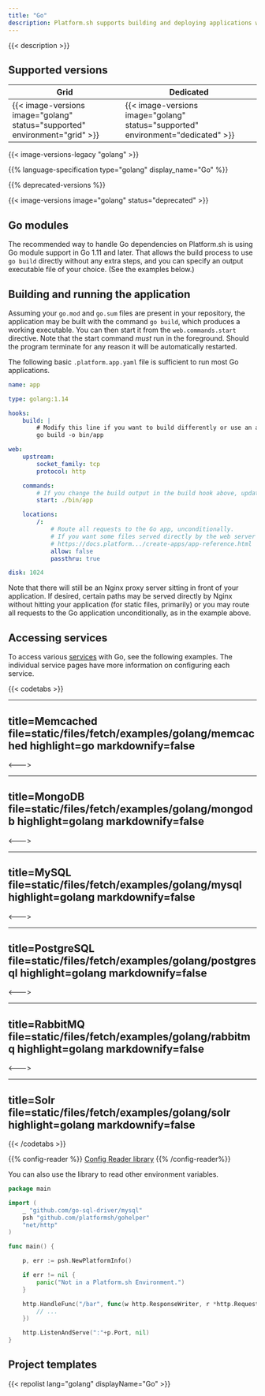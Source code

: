 ```yaml
---
title: "Go"
description: Platform.sh supports building and deploying applications written in Go using Go modules. They are compiled during the Build hook phase, and support both committed dependencies and download-on-demand.
---
```


{{< description >}}

## Supported versions

| **Grid** | **Dedicated** |
|----------------------------------|---------------|
|  {{< image-versions image="golang" status="supported" environment="grid" >}} | {{< image-versions image="golang" status="supported" environment="dedicated" >}} |

{{< image-versions-legacy "golang" >}}

{{% language-specification type="golang" display_name="Go" %}}

{{% deprecated-versions %}}

{{< image-versions image="golang" status="deprecated" >}}

## Go modules

The recommended way to handle Go dependencies on Platform.sh is using Go module support in Go 1.11 and later. That allows the build process to use `go build` directly without any extra steps, and you can specify an output executable file of your choice. (See the examples below.)

## Building and running the application

Assuming your `go.mod` and `go.sum` files are present in your repository, the application may be built with the command `go build`, which produces a working executable. You can then start it from the `web.commands.start` directive. Note that the start command _must_ run in the foreground. Should the program terminate for any reason it will be automatically restarted.

The following basic `.platform.app.yaml` file is sufficient to run most Go applications.

```yaml
name: app

type: golang:1.14

hooks:
    build: |
        # Modify this line if you want to build differently or use an alternate name for your executable.
        go build -o bin/app

web:
    upstream:
        socket_family: tcp
        protocol: http

    commands:
        # If you change the build output in the build hook above, update this line as well.
        start: ./bin/app

    locations:
        /:
            # Route all requests to the Go app, unconditionally.
            # If you want some files served directly by the web server without hitting Go, see
            # https://docs.platform.../create-apps/app-reference.html
            allow: false
            passthru: true

disk: 1024
```

Note that there will still be an Nginx proxy server sitting in front of your application. If desired, certain paths may be served directly by Nginx without hitting your application (for static files, primarily) or you may route all requests to the Go application unconditionally, as in the example above.

## Accessing services

To access various [services](../add-services/_index.md) with Go, see the following examples. The individual service pages have more information on configuring each service.

{{< codetabs >}}

---
title=Memcached
file=static/files/fetch/examples/golang/memcached
highlight=go
markdownify=false
---

<--->

---
title=MongoDB
file=static/files/fetch/examples/golang/mongodb
highlight=golang
markdownify=false
---

<--->

---
title=MySQL
file=static/files/fetch/examples/golang/mysql
highlight=golang
markdownify=false
---

<--->

---
title=PostgreSQL
file=static/files/fetch/examples/golang/postgresql
highlight=golang
markdownify=false
---

<--->

---
title=RabbitMQ
file=static/files/fetch/examples/golang/rabbitmq
highlight=golang
markdownify=false
---

<--->

---
title=Solr
file=static/files/fetch/examples/golang/solr
highlight=golang
markdownify=false
---

{{< /codetabs >}}


{{% config-reader %}}
[Config Reader library](https://github.com/platformsh/config-reader-go)
{{% /config-reader%}}

You can also use the library to read other environment variables.

```go
package main

import (
	_ "github.com/go-sql-driver/mysql"
	psh "github.com/platformsh/gohelper"
	"net/http"
)

func main() {

	p, err := psh.NewPlatformInfo()

	if err != nil {
		panic("Not in a Platform.sh Environment.")
	}

	http.HandleFunc("/bar", func(w http.ResponseWriter, r *http.Request) {
		// ...
	})

	http.ListenAndServe(":"+p.Port, nil)
}
```

## Project templates

{{< repolist lang="golang" displayName="Go" >}}
